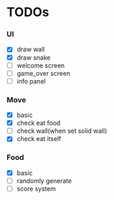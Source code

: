 # TODOs

### UI

- [x] draw wall
- [x] draw snake
- [ ] welcome screen
- [ ] game_over screen
- [ ] info panel

### Move

- [x] basic
- [x] check eat food
- [ ] check wall(when set solid wall)
- [x] check eat itself

### Food

- [x] basic
- [ ] randomly generate
- [ ] score system